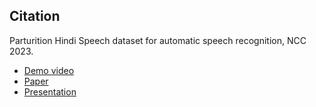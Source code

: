 ## Citation
Parturition Hindi Speech dataset for automatic speech recognition, NCC 2023.

- [Demo video](https://youtu.be/qNk5xuop27Y)
- [Paper](https://github.com/madhavlab/2023_NCC_parturitionASR/blob/main/paper_NCC2023.pdf)
- [Presentation]()
